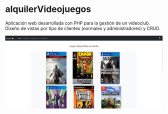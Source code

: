 # alquilerVideojuegos
Aplicación web desarrollada con PHP para la gestión de un videoclub. Diseño de vistas por tipo de clientes (normales y administradores) y CRUD.

<p align="center">
  <img width="630" src="./ss/inicio.PNG"/>
</p>


